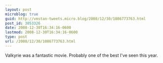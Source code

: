 ```yaml
---
layout: post
microblog: true
guid: http://vmstan-tweets.micro.blog/2008/12/30/1086773763.html
post_id: 3053326
date: 2008-12-30T16:34:16-0600
lastmod: 2008-12-30T16:34:16-0600
type: post
url: /2008/12/30/1086773763.html
---
```

Valkyrie was a fantastic movie. Probably one of the best I've seen this year.
